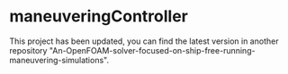 # maneuveringController
This project has been updated, you can find the latest version in another repository "An-OpenFOAM-solver-focused-on-ship-free-running-maneuvering-simulations".
